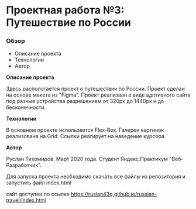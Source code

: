 # Проектная работа №3: Путешествие по России

### Обзор
* Описание проекта
* Технологии
* Автор

**Описание проекта**

Здесь распологается проект о путешествии по России. Проект сделан на основе макета из "Figma".
Проект реализван в виде адптивного сайта под разные устройства разрешением от 320px до 1440px и до бесконечности.


**Технологии**

В основном проекте использвется Flex-Box. Галерея картинок реализована на Grid. Ссылки реагирует на наведение курсора.

**Автор**

Руслан Тихомиров. Март 2020 года. Студент Яндекс.Практикум "Веб-Разработчик".

Для запуска проекта необходимо скачать все файлы из репозитория и запустить файл index.html

сайт доступен по ссылке https://ruslan43g.github.io/russian-travel/index.html
